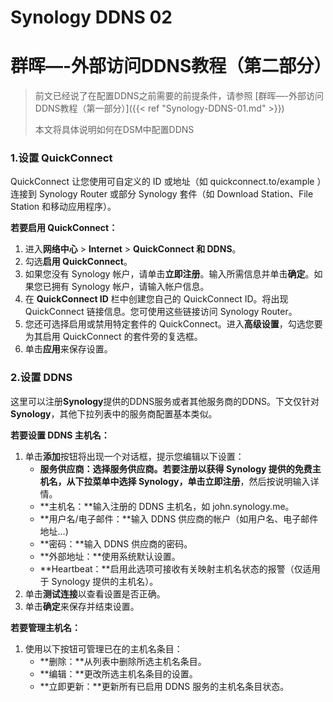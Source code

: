 # Synology DDNS 02


<!--more-->

# 群晖—-外部访问DDNS教程（第二部分）



> 前文已经说了在配置DDNS之前需要的前提条件，请参照 [群晖—-外部访问DDNS教程（第一部分）]({{< ref "Synology-DDNS-01.md" >}})
>
> 本文将具体说明如何在DSM中配置DDNS

###  1.设置 QuickConnect

QuickConnect 让您使用可自定义的 ID 或地址（如 quickconnect.to/example ）连接到 Synology Router 或部分 Synology 套件（如 Download Station、File Station 和移动应用程序）。

**若要启用 QuickConnect：**

1. 进入**网络中心** &gt; **Internet** &gt; **QuickConnect 和 DDNS**。
2. 勾选**启用 QuickConnect**。
3. 如果您没有 Synology 帐户，请单击**立即注册**。输入所需信息并单击**确定**。如果您已拥有 Synology 帐户，请输入帐户信息。
4. 在 **QuickConnect ID** 栏中创建您自己的 QuickConnect ID。将出现 QuickConnect 链接信息。您可使用这些链接访问 Synology Router。
5. 您还可选择启用或禁用特定套件的 QuickConnect。进入**高级设置**，勾选您要为其启用 QuickConnect 的套件旁的复选框。
6. 单击**应用**来保存设置。

### 2.设置 DDNS

这里可以注册**Synology**提供的DDNS服务或者其他服务商的DDNS。下文仅针对**Synology**，其他下拉列表中的服务商配置基本类似。

**若要设置 DDNS 主机名：**

1. 单击**添加**按钮将出现一个对话框，提示您编辑以下设置：
   * **服务供应商：**选择服务供应商。若要注册以获得 Synology 提供的免费主机名，从下拉菜单中选择 **Synology**，单击**立即注册**，然后按说明输入详情。
   * **主机名：**输入注册的 DDNS 主机名，如 john.synology.me。
   * **用户名/电子邮件：**输入 DDNS 供应商的帐户（如用户名、电子邮件地址…\)
   * **密码：**输入 DDNS 供应商的密码。
   * **外部地址：**使用系统默认设置。
   * **Heartbeat：**启用此选项可接收有关映射主机名状态的报警（仅适用于 Synology 提供的主机名）。
2. 单击**测试连接**以查看设置是否正确。
3. 单击**确定**来保存并结束设置。

**若要管理主机名：**

1. 使用以下按钮可管理已在的主机名条目：
   * **删除：**从列表中删除所选主机名条目。
   * **编辑：**更改所选主机名条目的设置。
   * **立即更新：**更新所有已启用 DDNS 服务的主机名条目状态。

